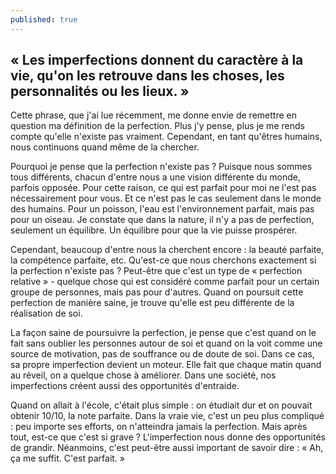 ```yaml
---
published: true
---
```

## « Les imperfections donnent du caractère à la vie, qu'on les retrouve dans les choses, les personnalités ou les lieux. »

Cette phrase, que j'ai lue récemment, me donne envie de remettre en question ma définition de la perfection. Plus j'y pense, plus je me rends compte qu'elle n'existe pas vraiment. Cependant, en tant qu'êtres humains, nous continuons quand même de la chercher.

Pourquoi je pense que la perfection n'existe pas ? Puisque nous sommes tous différents, chacun d'entre nous a une vision différente du monde, parfois opposée. Pour cette raison, ce qui est parfait pour moi ne l'est pas nécessairement pour vous. Et ce n'est pas le cas seulement dans le monde des humains. Pour un poisson, l'eau est l'environnement parfait, mais pas pour un oiseau. Je constate que dans la nature, il n'y a pas de perfection, seulement un équilibre. Un équilibre pour que la vie puisse prospérer.

Cependant, beaucoup d'entre nous la cherchent encore : la beauté parfaite, la compétence parfaite, etc. Qu'est-ce que nous cherchons exactement si la perfection n'existe pas ? Peut-être que c'est un type de « perfection relative » - quelque chose qui est considéré comme parfait pour un certain groupe de personnes, mais pas pour d'autres. Quand on poursuit cette perfection de manière saine, je trouve qu'elle est peu différente de la réalisation de soi.

La façon saine de poursuivre la perfection, je pense que c'est quand on le fait sans oublier les personnes autour de soi et quand on la voit comme une source de motivation, pas de souffrance ou de doute de soi. Dans ce cas, sa propre imperfection devient un moteur. Elle fait que chaque matin quand au réveil, on a quelque chose à améliorer. Dans une société, nos imperfections créent aussi des opportunités d'entraide.

Quand on allait à l'école, c'était plus simple : on étudiait dur et on pouvait obtenir 10/10, la note parfaite. Dans la vraie vie, c'est un peu plus compliqué : peu importe ses efforts, on n'atteindra jamais la perfection. Mais après tout, est-ce que c'est si grave ? L'imperfection nous donne des opportunités de grandir. Néanmoins, c'est peut-être aussi important de savoir dire : « Ah, ça me suffit. C'est parfait. »
